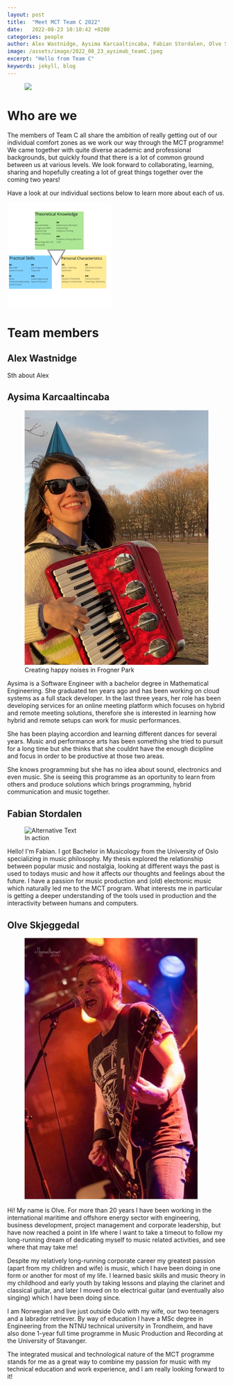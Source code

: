 ```yaml
---
layout: post
title:  "Meet MCT Team C 2022"
date:   2022-08-23 10:10:42 +0200
categories: people
author: Alex Wastnidge, Aysima Karcaaltincaba, Fabian Stordalen, Olve Skjeggedal
image: /assets/image/2022_08_23_aysimab_teamC.jpeg
excerpt: "Hello from Team C"
keywords: jekyll, blog
---
```


<figure style="float: none">
    <img src='https://www.uio.no/english/studies/programmes/mct-master/blog/assets/image/2022_08_23_aysimab_teamc.jpeg' width="auto"/>
</figure>

# Who are we

The members of Team C all share the ambition of really getting out of our individual comfort zones as we work our way through the MCT programme! We came together with quite diverse academic and professional backgrounds, but quickly found that there is a lot of common ground between us at various levels. We look forward to collaborating, learning, sharing and hopefully creating a lot of great things together over the coming two years!

Have a look at our individual sections below to learn more about each of us.

<img src='/assets/image/2022_08_25_aysimab_teamC.png' width="auto"/>

# Team members


## Alex Wastnidge

Sth about Alex

## Aysima Karcaaltincaba

<figure style="float: none">
   <img
      src="/assets/image/2022_08_26_aysimab_blog_profile.jpeg"
      style="max-height:600px; width:auto;" />
   <figcaption>Creating happy noises in Frogner Park</figcaption>
</figure>

Aysima is a Software Engineer with a bachelor degree in Mathematical Engineering. She graduated ten years ago and has been working on cloud systems as a full stack developer. In the last three years, her role has been developing services for an online meeting platform which focuses on hybrid and remote meeting solutions, therefore she is interested in learning how hybrid and remote setups can work for music performances. 
        
She has been playing accordion and learning different dances for several years. Music and performance arts has been something she tried to pursuit for a long time but she thinks that she couldnt have the enough dicipline and focus in order to be productive at those two areas. 

She knows programming but she has no idea about sound, electronics and even music. She is seeing this programme as an oportunity to learn from others and produce solutions which brings programming, hybrid communication and music together. 

## Fabian Stordalen

<figure style="float: none">
   <img
      src="https://www.uio.no/english/studies/programmes/mct-master/blog/assets/image/2022_08_23_fabianst_picture.jpg"
      alt="Alternative Text"
      title="Image Title"
      width="auto" />
   <figcaption>In action</figcaption>
</figure>

Hello! I'm Fabian. I got Bachelor in Musicology from the University of Oslo specializing in music philosophy. My thesis explored the relationship between popular music and nostalgia, looking at different ways the past is used to todays music and how it affects our thoughts and feelings about the future. I have a passion for music production and (old) electronic music which naturally led me to the MCT program. What interests me in particular is getting a deeper understanding of the tools used in production and the interactivity between humans and computers.

## Olve Skjeggedal

<figure style="float: none">
   <img
      src="/assets/image/2022_08_26_olvees_blog_profile.jpg"
      style="max-height:600px; width:auto;" />
</figure>

Hi! My name is Olve. For more than 20 years I have been working in the international maritime and offshore energy sector with engineering, business development, project management and corporate leadership, but have now reached a point in life where I want to take a timeout to follow my long-running dream of dedicating myself to music related activities, and see where that may take me!

Despite my relatively long-running corporate career my greatest passion (apart from my children and wife) is music, which I have been doing in one form or another for most of my life. I learned basic skills and music theory in my childhood and early youth by taking lessons and playing the clarinet and classical guitar, and later I moved on to electrical guitar (and eventually also singing) which I have been doing since.

I am Norwegian and live just outside Oslo with my wife, our two teenagers and a labrador retriever. By way of education I have a MSc degree in Engineering from the NTNU technical university in Trondheim, and have also done 1-year full time programme in Music Production and Recording at the University of Stavanger.

The integrated musical and technological nature of the MCT programme stands for me as a great way to combine my passion for music with my technical education and work experience, and I am really looking forward to it!